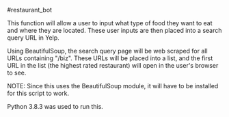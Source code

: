 #restaurant_bot

This function will allow a user to input what type of food they want to eat and where they are located. These user inputs are then placed into a search query URL in Yelp.

Using BeautifulSoup, the search query page will be web scraped for all URLs containing "/biz". These URLs will be placed into a list, and the first URL in the list (the highest rated restaurant) will open in the user's browser to see. 

NOTE: Since this uses the BeautifulSoup module, it will have to be installed for this script to work.

Python 3.8.3 was used to run this.
